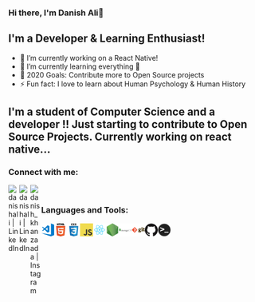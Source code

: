 ### Hi there, I'm Danish Ali👋

## I'm a Developer & Learning Enthusiast!

- 🔭 I’m currently working on a React Native!
- 🌱 I’m currently learning everything 🤣
- 🥅 2020 Goals: Contribute more to Open Source projects
- ⚡ Fun fact: I love to learn about Human Psychology & Human History

## I'm a student of Computer Science and a developer !! Just starting to contribute to Open Source Projects. Currently working on react native... 

### Connect with me:

[<img align="left" alt="danishali | LinkedIn" width="22px" src="https://cdn.jsdelivr.net/npm/simple-icons@v3/icons/linkedin.svg" />](https://www.linkedin.com/in/danish-ali-423806184/)
[<img align="left" alt="danishali | LinkedIn" width="22px" src="https://cdn.jsdelivr.net/npm/simple-icons@v3/icons/gmail.svg" />](danishali0051@gmail.com)
[<img align="left" alt="danish_khanzaada | Instagram" width="22px" src="https://cdn.jsdelivr.net/npm/simple-icons@v3/icons/instagram.svg" />](https://www.instagram.com/danish_khanzaada/?hl=en)

<br />

### Languages and Tools:

[<img align="left" alt="Visual Studio Code" width="26px" src="https://raw.githubusercontent.com/github/explore/80688e429a7d4ef2fca1e82350fe8e3517d3494d/topics/visual-studio-code/visual-studio-code.png" />]()[<img align="left" alt="html5" width="26px" src="https://raw.githubusercontent.com/github/explore/80688e429a7d4ef2fca1e82350fe8e3517d3494d/topics/html/html.png" />]()
[<img align="left" alt="CSS3" width="26px" src="https://raw.githubusercontent.com/github/explore/80688e429a7d4ef2fca1e82350fe8e3517d3494d/topics/css/css.png" />]()[<img align="left" alt="javascript" width="26px" src="https://raw.githubusercontent.com/github/explore/80688e429a7d4ef2fca1e82350fe8e3517d3494d/topics/javascript/javascript.png" />]()
[<img align="left" alt="react" width="26px" src="https://raw.githubusercontent.com/github/explore/80688e429a7d4ef2fca1e82350fe8e3517d3494d/topics/react/react.png" />]()[<img align="left" alt="node.js" width="26px" src="https://raw.githubusercontent.com/github/explore/80688e429a7d4ef2fca1e82350fe8e3517d3494d/topics/nodejs/nodejs.png" />]()[<img align="left" alt="mongodb" width="26px" src="https://raw.githubusercontent.com/github/explore/80688e429a7d4ef2fca1e82350fe8e3517d3494d/topics/mongodb/mongodb.png" />]()[<img align="left" alt="git" width="26px" src="https://raw.githubusercontent.com/github/explore/80688e429a7d4ef2fca1e82350fe8e3517d3494d/topics/git/git.png" />]()[<img align="left" alt="github" width="26px" src="https://raw.githubusercontent.com/github/explore/78df643247d429f6cc873026c0622819ad797942/topics/github/github.png" />]()[<img align="left" alt="html5" width="26px" src="https://raw.githubusercontent.com/github/explore/80688e429a7d4ef2fca1e82350fe8e3517d3494d/topics/terminal/terminal.png" />]()

<br />
<br />
